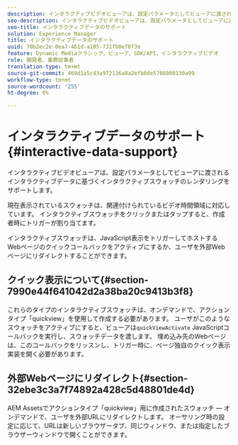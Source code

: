 ```yaml
---
description: インタラクティブビデオビューアは、設定パラメータとしてビューアに渡されるインタラクティブデータに基づくインタラクティブスウォッチのレンダリングをサポートします。
seo-description: インタラクティブビデオビューアは、設定パラメータとしてビューアに渡されるインタラクティブデータに基づくインタラクティブスウォッチのレンダリングをサポートします。
seo-title: インタラクティブデータのサポート
solution: Experience Manager
title: インタラクティブデータのサポート
uuid: 70b2ec2e-0ea7-461d-a185-731fb0ef8f3e
feature: Dynamic Mediaクラシック，ビューア，SDK/API，インタラクティブビデオ
role: 開発者、業務従事者
translation-type: tm+mt
source-git-commit: 469d1a5c43a972116a8a2efb0de5708800130a99
workflow-type: tm+mt
source-wordcount: '255'
ht-degree: 0%

---
```



# インタラクティブデータのサポート{#interactive-data-support}

インタラクティブビデオビューアは、設定パラメータとしてビューアに渡されるインタラクティブデータに基づくインタラクティブスウォッチのレンダリングをサポートします。

現在表示されているスウォッチは、関連付けられているビデオ時間領域に対応しています。 インタラクティブスウォッチをクリックまたはタップすると、作成者時にトリガーが割り当てます。

インタラクティブスウォッチは、JavaScript表示をトリガーしてホストするWebページのクイックコールバックをアクティブにするか、ユーザを外部Webページにリダイレクトすることができます。

## クイック表示について{#section-7990e44f641042d2a38ba20c9413b3f8}

これらのタイプのインタラクティブスウォッチは、オンデマンドで、アクションタイプ「quickview」を使用して作成する必要があります。 ユーザがこのようなスウォッチをアクティブにすると、ビューアは`quickViewActivate` JavaScriptコールバックを実行し、スウォッチデータを渡します。 埋め込み先のWebページは、このコールバックをリッスンし、トリガー時に、ページ独自のクイック表示実装を開く必要があります。

## 外部Webページにリダイレクト{#section-32ebe3c3a7f74892a428c5d48801de4d}

AEM Assetsでアクションタイプ「quickview」用に作成されたスウォッチ — オンデマンドで、ユーザを外部URLにリダイレクトします。 オーサリング時の設定に応じて、URLは新しいブラウザータブ、同じウィンドウ、または指定したブラウザーウィンドウで開くことができます。
